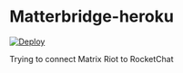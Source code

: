 # Matterbridge-heroku

[![Deploy](https://www.herokucdn.com/deploy/button.svg)](https://heroku.com/deploy)

Trying to connect Matrix Riot to RocketChat
